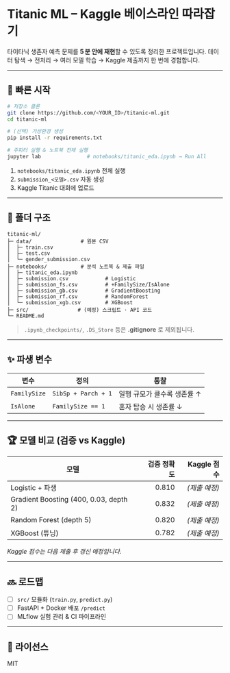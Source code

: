 # Titanic ML – Kaggle 베이스라인 따라잡기

타이타닉 생존자 예측 문제를 **5 분 안에 재현**할 수 있도록 정리한 프로젝트입니다.
데이터 탐색 → 전처리 → 여러 모델 학습 → Kaggle 제출까지 한 번에 경험합니다.

---

## 🚀 빠른 시작

```bash
# 저장소 클론
git clone https://github.com/<YOUR_ID>/titanic-ml.git
cd titanic-ml

# (선택) 가상환경 생성
pip install -r requirements.txt

# 주피터 실행 & 노트북 전체 실행
jupyter lab               # notebooks/titanic_eda.ipynb → Run All
```

1. `notebooks/titanic_eda.ipynb` 전체 실행
2. `submission_<모델>.csv` 자동 생성
3. Kaggle Titanic 대회에 업로드

---

## 📂 폴더 구조

```
titanic-ml/
├─ data/                # 원본 CSV
│  ├─ train.csv
│  ├─ test.csv
│  └─ gender_submission.csv
├─ notebooks/           # 분석 노트북 & 제출 파일
│  ├─ titanic_eda.ipynb
│  ├─ submission.csv            # Logistic
│  ├─ submission_fs.csv         # +FamilySize/IsAlone
│  ├─ submission_gb.csv         # GradientBoosting
│  ├─ submission_rf.csv         # RandomForest
│  └─ submission_xgb.csv        # XGBoost
├─ src/                # (예정) 스크립트 · API 코드
└─ README.md
```

> `.ipynb_checkpoints/`, `.DS_Store` 등은 **.gitignore** 로 제외됩니다.

---

## ✨ 파생 변수

| 변수           | 정의                  | 통찰               |
| ------------ | ------------------- | ---------------- |
| `FamilySize` | `SibSp + Parch + 1` | 일행 규모가 클수록 생존률 ↑ |
| `IsAlone`    | `FamilySize == 1`   | 혼자 탑승 시 생존률 ↓    |

---

## 🏆 모델 비교 (검증 vs Kaggle)

| 모델                                     | 검증 정확도 | Kaggle 점수 |
| -------------------------------------- | -----: | --------: |
| Logistic + 파생                          |  0.810 | *(제출 예정)* |
| Gradient Boosting (400, 0.03, depth 2) |  0.832 | *(제출 예정)* |
| Random Forest (depth 5)                |  0.820 | *(제출 예정)* |
| XGBoost (튜닝)                           |  0.782 | *(제출 예정)* |

*Kaggle 점수는 다음 제출 후 갱신 예정입니다.*

---

## 🔜 로드맵

* [ ] `src/` 모듈화 (`train.py`, `predict.py`)
* [ ] FastAPI + Docker 배포 `/predict`
* [ ] MLflow 실험 관리 & CI 파이프라인

---

## 📜 라이선스

MIT
